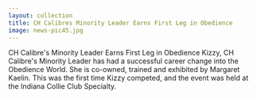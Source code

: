 ```yaml
---
layout: collection
title: CH Calibres Minority Leader Earns First Leg in Obedience
image: news-pic45.jpg
---
```

CH Calibre's Minority Leader Earns First Leg in Obedience
 Kizzy, CH Calibre's Minority Leader has had a successful career change into the Obedience World. She is co-owned, trained and exhibited by Margaret Kaelin. This was the first time Kizzy competed, and the event was held at the Indiana Collie Club Specialty.
